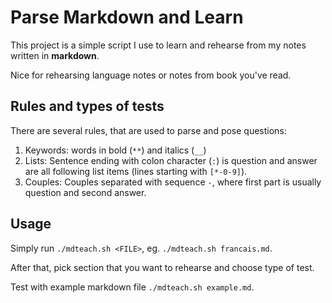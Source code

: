 # Parse Markdown and Learn

This project is a simple script I use to learn and rehearse from my notes written in **markdown**.

Nice for rehearsing language notes or notes from book you've read.

## Rules and types of tests

There are several rules, that are used to parse and pose questions:

1. Keywords: words in bold (`**`) and italics (`__`)
2. Lists: Sentence ending with colon character (`:`) is question and answer are all following list items (lines starting with `[*-0-9]`).
3. Couples: Couples separated with sequence ` - `, where first part is usually question and second answer.

## Usage

Simply run `./mdteach.sh <FILE>`, eg. `./mdteach.sh francais.md`.

After that, pick section that you want to rehearse and choose type of test.

Test with example markdown file `./mdteach.sh example.md`.

